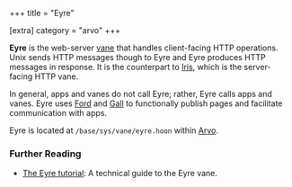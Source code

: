 +++
title = "Eyre"

[extra]
category = "arvo"
+++

**Eyre** is the web-server [vane](/reference/glossary/vane) that handles client-facing HTTP operations. Unix sends HTTP messages though to Eyre and Eyre produces HTTP messages in response. It is the counterpart to [Iris](/reference/glossary/iris), which is the server-facing HTTP vane.

In general, apps and vanes do not call Eyre; rather, Eyre calls apps and vanes. Eyre uses [Ford](/reference/glossary/ford) and [Gall](/reference/glossary/gall) to functionally publish pages and facilitate communication with apps.

Eyre is located at `/base/sys/vane/eyre.hoon` within [Arvo](/reference/glossary/arvo).

### Further Reading

- [The Eyre tutorial](/reference/arvo/eyre/eyre): A technical guide to the Eyre vane.
